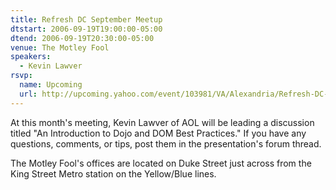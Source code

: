 ```yaml
---
title: Refresh DC September Meetup
dtstart: 2006-09-19T19:00:00-05:00
dtend: 2006-09-19T20:30:00-05:00
venue: The Motley Fool
speakers:
  - Kevin Lawver
rsvp:
  name: Upcoming
  url: http://upcoming.yahoo.com/event/103981/VA/Alexandria/Refresh-DC-September-Meetup/The-Motley-Fool/
---
```


At this month's meeting, Kevin Lawver of AOL will be leading a discussion titled "An Introduction to Dojo and DOM Best Practices." If you have any questions, comments, or tips, post them in the presentation's forum thread.

The Motley Fool's offices are located on Duke Street just across from the King Street Metro station on the Yellow/Blue lines.